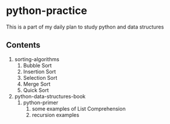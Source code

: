# python-practice

This is a part of my daily plan to study python and data structures

## Contents

1. sorting-algorithms
    1. Bubble Sort
    2. Insertion Sort
    3. Selection Sort
    4. Merge Sort
    5. Quick Sort
2. python-data-structures-book
    1. python-primer
        1. some examples of List Comprehension
        2. recursion examples
